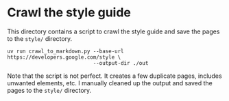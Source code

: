 # Crawl the style guide

This directory contains a script to crawl the style guide and save the pages to the `style/` directory.

```shell
uv run crawl_to_markdown.py --base-url https://developers.google.com/style \
                            --output-dir ./out
```

Note that the script is not perfect. It creates a few duplicate pages, includes unwanted elements, etc. I manually cleaned up the output and saved the pages to the `style/` directory.
